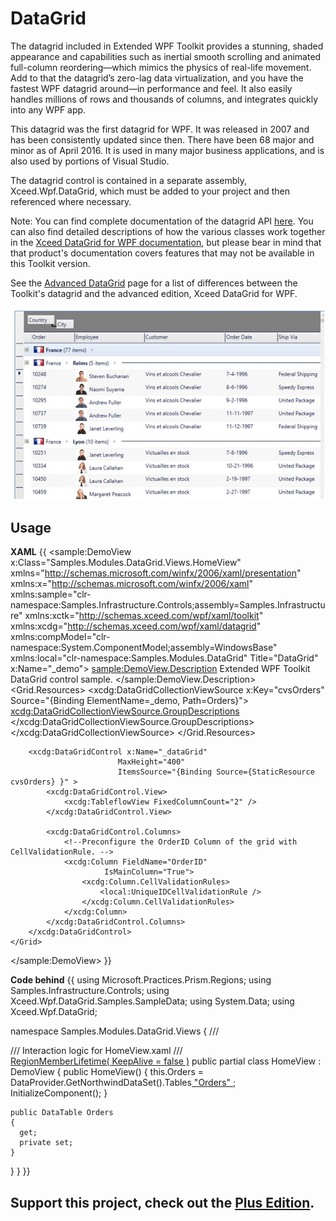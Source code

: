 # DataGrid

The datagrid included in Extended WPF Toolkit provides a stunning, shaded appearance and capabilities such as inertial smooth scrolling and animated full-column reordering—which mimics the physics of real-life movement. Add to that the datagrid’s zero-lag data virtualization, and you have the fastest WPF datagrid around—in performance and feel. It also easily handles millions of rows and thousands of columns, and integrates quickly into any WPF app.

This datagrid was the first datagrid for WPF. It was released in 2007 and has been consistently updated since then. There have been 68 major and minor as of April 2016. It is used in many major business applications, and is also used by portions of Visual Studio.

The datagrid control is contained in a separate assembly, Xceed.Wpf.DataGrid, which must be added to your project and then referenced where necessary.

Note: You can find complete documentation of the datagrid API [here](https://xceed.com/wp-content/documentation/xceed-toolkit-plus-for-wpf/webframe.html#Datagrid%20control.html). You can also find detailed descriptions of how the various classes work together in the [Xceed DataGrid for WPF documentation](https://xceed.com/wp-content/documentation/xceed-datagrid-for-wpf/webframe.html), but please bear in mind that that product's documentation covers features that may not be available in this Toolkit version.

See the [Advanced DataGrid](Advanced-DataGrid) page for a list of differences between the Toolkit's datagrid and the advanced edition, Xceed DataGrid for WPF.

![](DataGrid_grid.jpg)

## Usage

**XAML**
{{
<sample:DemoView x:Class="Samples.Modules.DataGrid.Views.HomeView"
                 xmlns="http://schemas.microsoft.com/winfx/2006/xaml/presentation"
                 xmlns:x="http://schemas.microsoft.com/winfx/2006/xaml"  
                 xmlns:sample="clr-namespace:Samples.Infrastructure.Controls;assembly=Samples.Infrastructure"
                 xmlns:xctk="http://schemas.xceed.com/wpf/xaml/toolkit"
                 xmlns:xcdg="http://schemas.xceed.com/wpf/xaml/datagrid"
                 xmlns:compModel="clr-namespace:System.ComponentModel;assembly=WindowsBase"
                 xmlns:local="clr-namespace:Samples.Modules.DataGrid"
                 Title="DataGrid" 
                 x:Name="_demo">
    <sample:DemoView.Description>
        Extended WPF Toolkit DataGrid control sample.
    </sample:DemoView.Description>
    <Grid>
        <Grid.Resources>
            <xcdg:DataGridCollectionViewSource x:Key="cvsOrders"
                                            Source="{Binding ElementName=_demo, Path=Orders}">
                <xcdg:DataGridCollectionViewSource.GroupDescriptions>
                    <PropertyGroupDescription PropertyName="ShipCountry" />
                    <PropertyGroupDescription PropertyName="ShipCity" />
                </xcdg:DataGridCollectionViewSource.GroupDescriptions>
            </xcdg:DataGridCollectionViewSource>
        </Grid.Resources>

        <xcdg:DataGridControl x:Name="_dataGrid" 
                            MaxHeight="400"
                            ItemsSource="{Binding Source={StaticResource cvsOrders} }" >
            <xcdg:DataGridControl.View>
                <xcdg:TableflowView FixedColumnCount="2" />
            </xcdg:DataGridControl.View>

            <xcdg:DataGridControl.Columns>
                <!--Preconfigure the OrderID Column of the grid with CellValidationRule. -->
                <xcdg:Column FieldName="OrderID"
                         IsMainColumn="True">
                    <xcdg:Column.CellValidationRules>
                        <local:UniqueIDCellValidationRule />
                    </xcdg:Column.CellValidationRules>
                </xcdg:Column>
            </xcdg:DataGridControl.Columns>
        </xcdg:DataGridControl>
    </Grid>
</sample:DemoView>
}}

**Code behind**
{{
using Microsoft.Practices.Prism.Regions;
using Samples.Infrastructure.Controls;
using Xceed.Wpf.DataGrid.Samples.SampleData;
using System.Data;
using Xceed.Wpf.DataGrid;

namespace Samples.Modules.DataGrid.Views
{
  /// <summary>
  /// Interaction logic for HomeView.xaml
  /// </summary>
  [RegionMemberLifetime( KeepAlive = false )](RegionMemberLifetime(-KeepAlive-=-false-))
  public partial class HomeView : DemoView
  {
    public HomeView()
    {
      this.Orders = DataProvider.GetNorthwindDataSet().Tables[ "Orders" ](-_Orders_-);
      InitializeComponent();
    }

    public DataTable Orders
    {
      get;
      private set;
    }

  }
}
}}

**Support this project, check out the [Plus Edition](https://xceed.com/xceed-toolkit-plus-for-wpf/).**
---